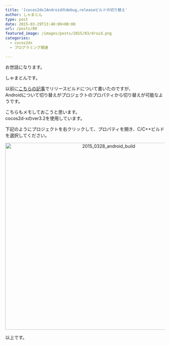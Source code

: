 ```yaml
---
title: '[cocos2dx]Androidのdebug,releaseビルドの切り替え'
author: しゃまとん
type: post
date: 2015-03-29T13:40:09+00:00
url: /posts/89
featured_image: /images/posts/2015/03/droid.png
categories:
  - cocos2dx
  - プログラミング関連

---
```

お世話になります。

しゃまとんです。

以前に[こちらの記事][1]でリリースビルドについて書いたのですが、  
Androidについて切り替えがプロジェクトのプロパティから切り替えが可能なようです。

こちらもメモしておこうと思います。  
cocos2d-xのver3.2を使用しています。

<!--more-->

下記のようにプロジェクトを右クリックして、プロパティを開き、C/C++ビルドを選択してください。

<p style="text-align: center;">
  <a href="https://shamaton.orz.hm/blog/images/posts/2015/03/2015_0328_android_build.png"><img src="https://shamaton.orz.hm/blog/images/posts/2015/03/2015_0328_android_build.png" alt="2015_0328_android_build" width="638" height="591" class="aligncenter  wp-image-90" /></a>
</p>

以上です。

 [1]: http://shamaton.orz.hm/blog/posts/49 "cocos2dxのリリースビルド設定"